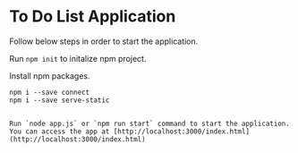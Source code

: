 # To Do List Application

Follow below steps in order to start the application.

Run `npm init` to initalize npm project.

Install npm packages.
```
npm i --save connect
npm i --save serve-static


Run `node app.js` or `npm run start` command to start the application. You can access the app at [http://localhost:3000/index.html](http://localhost:3000/index.html)
